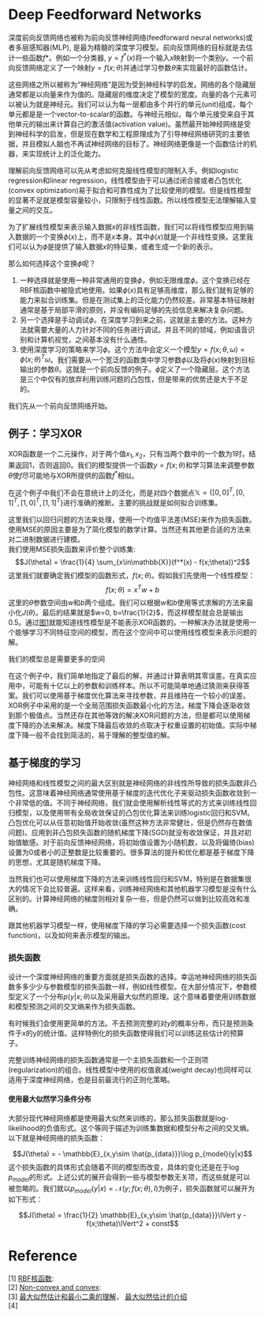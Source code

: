 # Deep Feedforward Networks
深度前向反馈网络也被称为前向反馈神经网络(feedforward neural networks)或者多层感知器(MLP), 是最为精髓的深度学习模型。前向反馈网络的目标就是去估计一些函数$f*$。例如一个分类器, $y=f^*(x)$将一个输入$x$映射到一个类别$y$。一个前向反馈网络定义了一个映射$y=f(x;\theta)$并通过学习参数$\theta$来实现最好的函数估计。  

这些网络之所以被称为“神经网络”是因为受到神经科学的启发。网络的各个隐藏层通常都是以向量来作为值的。隐藏层的维度决定了模型的宽度。向量的各个元素可以被认为就是神经元。我们可以认为每一层都由多个并行的单元(unit)组成，每个单元都是是一个vector-to-scalar的函数。与神经元相似，每个单元接受来自于其他单元的输出来计算自己的激活值(activation value)。虽然最开始神经网络是受到神经科学的启发，但是现在数学和工程原理成为了引导神经网络研究的主要依据，并且模拟人脑也不再试神经网络的目标了。神经网络更像是一个函数估计的机器，来实现统计上的泛化能力。  

理解前向反馈网络可以先从考虑如何克服线性模型的限制入手。例如logistic regression和linear regression，线性模型由于可以通过闭合接或者凸包优化(convex optimization)易于拟合和可靠性成为了比较使用的模型。但是线性模型的显著不足就是模型容量较小，只限制于线性函数。所以线性模型无法理解输入变量之间的交互。  

为了扩展线性模型来表示输入数据$x$的非线性函数，我们可以将线性模型应用到输入数据的一个变换$\phi(x)$上，而不是$x$本身。其中$\phi(x)$就是一个非线性变换。这里我们可以认为$\phi$是提供了输入数据$x$的特征集，或者生成一个新的表示。  

那么如何选择这个变换$\phi$呢？  

1. 一种选择就是使用一种非常通用的变换$\phi$，例如无限维度$\phi$。这个变换已经在RBF核函数中被隐式地使用。如果$\phi(x)$具有足够高维度，那么我们就有足够的能力来拟合训练集。但是在测试集上的泛化能力仍然较差。非常基本特征映射通常是基于局部平滑的原则，并没有编码足够的先验信息来解决复杂问题。  
2. 另一个选择是手动调试$\phi$。在深度学习到来之前，这就是主要的方法。这种方法就需要大量的人力针对不同的任务进行调试。并且不同的领域，例如语音识别和计算机视觉，之间基本没有什么通性。
3. 使用深度学习的策略来学习$\phi$。这个方法中会定义一个模型$y=f(x;\theta, \omega)=\phi(x;\theta)^T\omega$。我们需要从一个宽泛的函数类中学习参数$\phi$以及将$\phi(x)$映射到目标输出的参数$\theta$。这就是一个前向反馈的例子。$\phi$定义了一个隐藏层。这个方法是三个中仅有的放弃利用训练问题的凸包性，但是带来的优势还是大于不足的。

我们先从一个前向反馈网络开始。

## 例子：学习XOR
XOR函数是一个二元操作，对于两个值$x_1, x_2$，只有当两个数中的一个数为1时，结果返回1，否则返回0。我们的模型提供一个函数$y = f(x; \theta)$和学习算法来调整参数$\theta$使$f$尽可能地与XOR所提供的函数$f^*$相似。  

在这个例子中我们不会在意统计上的泛化，而是对四个数据点$\mathbb{X} = \{[0, 0]^T,[0, 1]^T,[1, 0]^T,[1, 1]^T\}$进行准确的推断。主要的挑战就是如何拟合训练集。  

这里我们以回归问题的方法来处理，使用一个均值平法差(MSE)来作为损失函数。使用MSE的原因主要是为了简化模型的数学计算。当然还有其他更合适的方法来对二进制数据进行建模。  
我们使用MSE损失函数来评价整个训练集:  
$$J(\theta) = \frac{1}{4} \sum_{x\in\mathbb{X}}(f^*(x) - f(x;\theta))^2$$
这里我们就要确定我们模型的函数形式，$f(x;\theta)$。假如我们先使用一个线性模型：  
$$f(x;\theta) = x^Tw + b$$
这里的$\theta$参数空间由$w$和$b$两个组成。我们可以根据$w$和$b$使用等式求解的方法来最小化$J(\theta)$。最后的结果就是$w=0, b=\frac{1}{2}$，而这样模型就会总是输出0.5。通过[图1]()就能知道线性模型是不能表示XOR函数的。一种解决办法就是使用一个能够学习不同特征空间的模型，而在这个空间中可以使用线性模型来表示问题的解。  

我们的模型总是需要更多的空间  

在这个例子中，我们简单地指定了最后的解，并通过计算表明其零误差。在真实应用中，可能有十亿以上的参数和训练样本。所以不可能简单地通过猜测来获得答案。我们可以使用基于梯度优化算法来寻找参数，并且维持在一个较小的误差。XOR例子中采用的是一个全局范围损失函数最小化的方法，梯度下降会逐渐收敛到那个极值点。当然还存在其他等效的解决XOR问题的方法，但是都可以使用梯度下降的办法来解决。梯度下降最后收敛的点取决于权重设置的初始值。实际中梯度下降一般不会找到简洁的，易于理解的整型值的解。  

## 基于梯度的学习
神经网络和线性模型之间的最大区别就是神经网络的非线性所导致的损失函数非凸包性。这意味着神经网络通常使用基于梯度的迭代优化子来驱动损失函数收敛到一个非常低的值。不同于神经网络，我们就会使用解析线性等式的方式来训练线性回归模型，以及使用带有全局收敛保证的凸包优化算法来训练logistic回归和SVM。凸包优化可以从任意初始值开始收敛(虽然这种方法非常健壮，但是仍然存在数值问题)。应用到非凸包损失函数的随机梯度下降(SGD)就没有收敛保证，并且对初始值敏感。对于前向反馈神经网络，将初始值设置为小随机数，以及将偏倚(bias)设置为0或者小的正整数是比较重要的。很多算法的提升和优化都是基于梯度下降的思想，尤其是随机梯度下降。  

当然我们也可以使用梯度下降的方法来训练线性回归和SVM，特别是在数据集很大的情况下会比较普遍。这样来看，训练神经网络和其他机器学习模型是没有什么区别的。计算神经网络的梯度则相对复杂一些，但是仍然可以做到比较高效和准确。  

跟其他机器学习模型一样，使用梯度下降的学习必需要选择一个损失函数(cost function)，以及如何来表示模型的输出。  

### 损失函数
设计一个深度神经网络的重要方面就是损失函数的选择。幸运地神经网络的损失函数多多少少与参数模型的损失函数一样，例如线性模型。在大部分情况下，参数模型定义了一个分布$p(y | x; \theta)$以及采用最大似然的原理。这个意味着要使用训练数据和模型预测之间的交叉熵来作为损失函数。  

有时候我们会使用更简单的方法。不去预测完整的对$y$的概率分布，而只是预测条件于$x$的y的统计值。这样特例化的损失函数使得我们可以训练这些估计的预算子。  

完整训练神经网络的损失函数通常是一个主损失函数和一个正则项(regularization)的组合。线性模型中使用的权值衰减(weight decay)也同样可以适用于深度神经网络，也是目前最流行的正则化策略。  

#### 使用最大似然学习条件分布
大部分现代神经网络都是使用最大似然来训练的，那么损失函数就是log-likelihood的负值形式。这个等同于描述为训练集数据和模型分布之间的交叉熵。以下就是神经网络的损失函数：  

$$J(\theta) = - \mathbb{E}_{x,y\sim \hat{p_{data}}}\log p_{model}(y|x)$$
这个损失函数的具体形式会随着不同的模型而改变，具体的变化还是在于$\log p_{model}$的形式。上述公式的展开会得到一些与模型参数无关项，而这些就是可以被忽略的。我们就以$p_{model}(y | x)=\mathcal{N}(y; f(x;\theta), I)$为例子，损失函数就可以展开为如下形式：  

$$J(\theta) = \frac{1}{2} \mathbb{E}_{x,y\sim \hat{p_{data}}}\lVert y - f(x;\theta)\lVert^2 + const$$




# Reference
[1] [RBF核函数](http://baike.baidu.com/link?url=P35OBfXNjmZEysUJFLmelk_UjnR9Vu7hwybcCJrevqNkSe5gUufN8Hb8M8pxBuFpS9K6ljlS_wvJoHEYjsKieqtlOnit4gJVkU_45nDE4xH6KOdw6fyDGDDn20E1deuG6jweic_IeeAVQZv0BD4W__):   
[2] [Non-convex and convex]():  
[3] [最大似然估计和最小二乘的理解](https://www.zhihu.com/question/20447622)， [最大似然估计的介绍](https://zh.wikipedia.org/wiki/%E6%9C%80%E5%A4%A7%E4%BC%BC%E7%84%B6%E4%BC%B0%E8%AE%A1)  
[4] 

